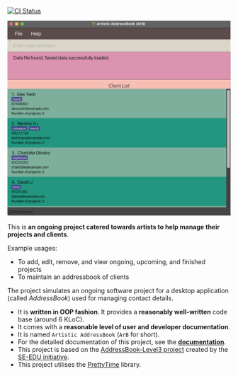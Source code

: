 [![CI Status](https://github.com/AY2223S2-CS2103T-T14-1/tp/workflows/Java%20CI/badge.svg)](https://github.com/AY2223S2-CS2103T-T14-1/tp/actions)

![Ui](docs/images/Ui.png)

This is **an ongoing project catered towards artists to help manage their projects and clients**.

  Example usages:
* To add, edit, remove, and view ongoing, upcoming, and finished projects
* To maintain an addressbook of clients

The project simulates an ongoing software project for a desktop application (called _AddressBook_) used for managing contact details.

* It is **written in OOP fashion**. It provides a **reasonably well-written** code base (around 6 KLoC).
* It comes with a **reasonable level of user and developer documentation**.
* It is named `Artistic AddressBook` (`ArB` for short).
* For the detailed documentation of this project, see the **[documentation](https://ay2223s2-cs2103t-t14-1.github.io/tp/)**.
* This project is based on the [AddressBook-Level3 project](https://github.com/nus-cs2103-AY2223S2/tp) created by the [SE-EDU initiative](https://se-education.org).
* This project utilises the [PrettyTime](https://github.com/ocpsoft/prettytime) library.
